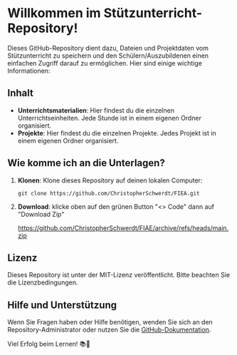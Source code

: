 # Willkommen im Stützunterricht-Repository!

Dieses GitHub-Repository dient dazu, Dateien und Projektdaten vom Stützunterricht zu speichern und den Schülern/Auszubildenen einen einfachen Zugriff darauf zu ermöglichen. Hier sind einige wichtige Informationen:

## Inhalt

- **Unterrichtsmaterialien**: Hier findest du die einzelnen Unterrichtseinheiten. Jede Stunde ist in einem eigenen Ordner organisiert.
- **Projekte**: Hier findest du die einzelnen Projekte. Jedes Projekt ist in einem eigenen Ordner organisiert.


## Wie komme ich an die Unterlagen?

1. **Klonen**: Klone dieses Repository auf deinen lokalen Computer:
   ```
   git clone https://github.com/ChristopherSchwerdt/FIEA.git
   ```
2. **Download**: klicke oben auf den grünen Button "<> Code" dann auf "Download Zip"

   https://github.com/ChristopherSchwerdt/FIAE/archive/refs/heads/main.zip


## Lizenz

Dieses Repository ist unter der MIT-Lizenz veröffentlicht. Bitte beachten Sie die Lizenzbedingungen.

## Hilfe und Unterstützung

Wenn Sie Fragen haben oder Hilfe benötigen, wenden Sie sich an den Repository-Administrator oder nutzen Sie die [GitHub-Dokumentation](https://docs.github.com/de/repositories/managing-your-repositorys-settings-and-features/customizing-your-repository/about-readmes).

Viel Erfolg beim Lernen! 📚🚀

